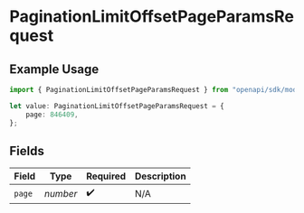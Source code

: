 # PaginationLimitOffsetPageParamsRequest

## Example Usage

```typescript
import { PaginationLimitOffsetPageParamsRequest } from "openapi/sdk/models/operations";

let value: PaginationLimitOffsetPageParamsRequest = {
    page: 846409,
};
```

## Fields

| Field              | Type               | Required           | Description        |
| ------------------ | ------------------ | ------------------ | ------------------ |
| `page`             | *number*           | :heavy_check_mark: | N/A                |